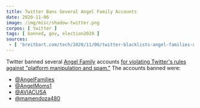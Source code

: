 ```yaml
---
title: Twitter Bans Several Angel Family Accounts
date: 2020-11-06
image: /img/misc/shadow-twitter.png
corpos: [ twitter ]
tags: [ banned, gov, election2020 ]
sources:
 - [ 'breitbart.com/tech/2020/11/06/twitter-blacklists-angel-families-days-after-presidential-election/', 'archive.is/TsLKT' ]
---
```


Twitter banned several [Angel
Family](https://archive.is/TsLKT#selection-557.44-557.112) accounts [for
violating Twitter's rules against "platform manipulation and
spam."](https://archive.is/TsLKT#selection-635.0-635.208) The accounts banned were:

* [@AngelFamilies](https://twitter.com/AngelFamilies)
* [@AngelMoms1](https://twitter.com/AngelMoms1)
* [@AVIACUSA](https://twitter.com/AVIACUSA)
* [@mamendoza480](https://twitter.com/mamendoza480)
